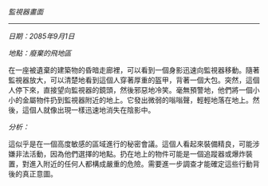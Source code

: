 _監視器畫面_

---

_日期：2085年9月1日_

_地點：廢棄的飛地區_

在一座被遺棄的建築物的昏暗走廊裡，可以看到一個身影迅速向監視器移動。隨著監視器放大，可以清楚地看到這個人穿著厚重的盔甲，背著一個大包。突然，這個人停下來，直接望向監視器的鏡頭，然後邪惡地冷笑。毫無預警地，他們將一個小小的金屬物件扔到監視器附近的地上。它發出微弱的嗡嗡聲，輕輕地落在地上。然後，這個人就像出現一樣迅速地消失在陰影中。

_分析：_

這似乎是在一個高度敏感的區域進行的秘密會議。這個人看起來裝備精良，可能涉嫌非法活動，因為他們選擇的地點。扔在地上的物件可能是一個追蹤器或爆炸裝置，對進入附近的任何人都構成嚴重的危險。需要進一步調查才能確定這些行動背後的真正意圖。

